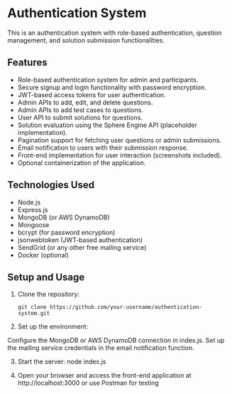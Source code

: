 # Authentication System

This is an authentication system with role-based authentication, question management, and solution submission functionalities.

## Features

- Role-based authentication system for admin and participants.
- Secure signup and login functionality with password encryption.
- JWT-based access tokens for user authentication.
- Admin APIs to add, edit, and delete questions.
- Admin APIs to add test cases to questions.
- User API to submit solutions for questions.
- Solution evaluation using the Sphere Engine API (placeholder implementation).
- Pagination support for fetching user questions or admin submissions.
- Email notification to users with their submission response.
- Front-end implementation for user interaction (screenshots included).
- Optional containerization of the application.

## Technologies Used

- Node.js
- Express.js
- MongoDB (or AWS DynamoDB)
- Mongoose
- bcrypt (for password encryption)
- jsonwebtoken (JWT-based authentication)
- SendGrid (or any other free mailing service)
- Docker (optional)

## Setup and Usage

1. Clone the repository:

   ```shell
   git clone https://github.com/your-username/authentication-system.git

2. Set up the environment:

Configure the MongoDB or AWS DynamoDB connection in index.js.
Set up the mailing service credentials in the email notification function.

3. Start the server:
node index.js

4. Open your browser and access the front-end application at http://localhost:3000 or use Postman for testing

